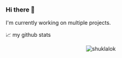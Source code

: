 ### Hi there 👋

<!--
**shuklalok/shuklalok** is a ✨ _special_ ✨ repository because its `README.md` (this file) appears on your GitHub profile.

Here are some ideas to get you started:

- 🔭 I’m currently working on ...
- 🌱 I’m currently learning ...
- 👯 I’m looking to collaborate on ...
- 🤔 I’m looking for help with ...
- 💬 Ask me about ...
- 📫 How to reach me: ...
- 😄 Pronouns: ...
- ⚡ Fun fact: ...
-->

I'm currently working on multiple projects.


📈 my github stats

<p align="center"> <img src="https://github-readme-stats.vercel.app/api?username=shuklalok&show_icons=true&theme=gotham" alt="shuklalok" />
